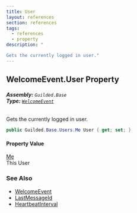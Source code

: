 ```yaml
---
title: User
layout: references
section: references
tags:
  - references
  - property
description: "

Gets the currently logged in user."
---
```


## WelcomeEvent.User Property
###### **Assembly:** `Guilded.Base`<br/>**Type:** [`WelcomeEvent`](WelcomeEvent 'Guilded.Base.Events.WelcomeEvent')

Gets the currently logged in user.

```csharp
public Guilded.Base.Users.Me User { get; set; }
```

#### Property Value
[Me](Me 'Guilded.Base.Users.Me')  
This User

### See Also
- [WelcomeEvent](WelcomeEvent 'Guilded.Base.Events.WelcomeEvent')
- [LastMessageId](WelcomeEvent.LastMessageId 'Guilded.Base.Events.WelcomeEvent.LastMessageId')
- [HeartbeatInterval](WelcomeEvent.HeartbeatInterval 'Guilded.Base.Events.WelcomeEvent.HeartbeatInterval')